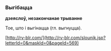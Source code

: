 ### Выгібацца
**дзеяслоў, незакончанае трыванне**

Тое, што і выгінацца (гл. выгнуцца).

<a rel="author">[http://rv-blr.com/](http://rv-blr.com/slounik.jsp?letterId=0&maskId=0&pageId=569)</a>

